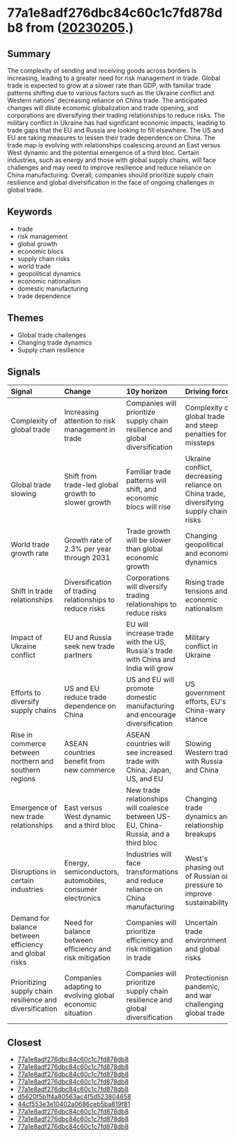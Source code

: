 # 77a1e8adf276dbc84c60c1c7fd878db8 from ([20230205](https://kghosh.substack.com/p/20230205).)

## Summary

The complexity of sending and receiving goods across borders is increasing, leading to a greater need for risk management in trade. Global trade is expected to grow at a slower rate than GDP, with familiar trade patterns shifting due to various factors such as the Ukraine conflict and Western nations' decreasing reliance on China trade. The anticipated changes will dilute economic globalization and trade opening, and corporations are diversifying their trading relationships to reduce risks. The military conflict in Ukraine has had significant economic impacts, leading to trade gaps that the EU and Russia are looking to fill elsewhere. The US and EU are taking measures to lessen their trade dependence on China. The trade map is evolving with relationships coalescing around an East versus West dynamic and the potential emergence of a third bloc. Certain industries, such as energy and those with global supply chains, will face challenges and may need to improve resilience and reduce reliance on China manufacturing. Overall, companies should prioritize supply chain resilience and global diversification in the face of ongoing challenges in global trade.

## Keywords

* trade
* risk management
* global growth
* economic blocs
* supply chain risks
* world trade
* geopolitical dynamics
* economic nationalism
* domestic manufacturing
* trade dependence

## Themes

* Global trade challenges
* Changing trade dynamics
* Supply chain resilience

## Signals

| Signal                                                   | Change                                                    | 10y horizon                                                                         | Driving force                                                                         |
|:---------------------------------------------------------|:----------------------------------------------------------|:------------------------------------------------------------------------------------|:--------------------------------------------------------------------------------------|
| Complexity of global trade                               | Increasing attention to risk management in trade          | Companies will prioritize supply chain resilience and global diversification        | Complexity of global trade and steep penalties for missteps                           |
| Global trade slowing                                     | Shift from trade-led global growth to slower growth       | Familiar trade patterns will shift, and economic blocs will rise                    | Ukraine conflict, decreasing reliance on China trade, diversifying supply chain risks |
| World trade growth rate                                  | Growth rate of 2.3% per year through 2031                 | Trade growth will be slower than global economic growth                             | Changing geopolitical and economic dynamics                                           |
| Shift in trade relationships                             | Diversification of trading relationships to reduce risks  | Corporations will diversify trading relationships to reduce risks                   | Rising trade tensions and economic nationalism                                        |
| Impact of Ukraine conflict                               | EU and Russia seek new trade partners                     | EU will increase trade with the US, Russia's trade with China and India will grow   | Military conflict in Ukraine                                                          |
| Efforts to diversify supply chains                       | US and EU reduce trade dependence on China                | US and EU will promote domestic manufacturing and encourage diversification         | US government efforts, EU's China-wary stance                                         |
| Rise in commerce between northern and southern regions   | ASEAN countries benefit from new commerce                 | ASEAN countries will see increased trade with China, Japan, US, and EU              | Slowing Western trade with Russia and China                                           |
| Emergence of new trade relationships                     | East versus West dynamic and a third bloc                 | New trade relationships will coalesce between US-EU, China-Russia, and a third bloc | Changing trade dynamics and relationship breakups                                     |
| Disruptions in certain industries                        | Energy, semiconductors, automobiles, consumer electronics | Industries will face transformations and reduce reliance on China manufacturing     | West's phasing out of Russian oil, pressure to improve sustainability                 |
| Demand for balance between efficiency and global risks   | Need for balance between efficiency and risk mitigation   | Companies will prioritize efficiency and risk mitigation in trade                   | Uncertain trade environment and global risks                                          |
| Prioritizing supply chain resilience and diversification | Companies adapting to evolving global economic situation  | Companies will prioritize supply chain resilience and global diversification        | Protectionism, pandemic, and war challenging global trade                             |

## Closest

* [77a1e8adf276dbc84c60c1c7fd878db8](77a1e8adf276dbc84c60c1c7fd878db8)
* [77a1e8adf276dbc84c60c1c7fd878db8](77a1e8adf276dbc84c60c1c7fd878db8)
* [77a1e8adf276dbc84c60c1c7fd878db8](77a1e8adf276dbc84c60c1c7fd878db8)
* [77a1e8adf276dbc84c60c1c7fd878db8](77a1e8adf276dbc84c60c1c7fd878db8)
* [77a1e8adf276dbc84c60c1c7fd878db8](77a1e8adf276dbc84c60c1c7fd878db8)
* [d5620f5b1f4a80563ac4f5d523804658](d5620f5b1f4a80563ac4f5d523804658)
* [44cf553e3e10402a0686ceb5ba819f81](44cf553e3e10402a0686ceb5ba819f81)
* [77a1e8adf276dbc84c60c1c7fd878db8](77a1e8adf276dbc84c60c1c7fd878db8)
* [77a1e8adf276dbc84c60c1c7fd878db8](77a1e8adf276dbc84c60c1c7fd878db8)
* [77a1e8adf276dbc84c60c1c7fd878db8](77a1e8adf276dbc84c60c1c7fd878db8)